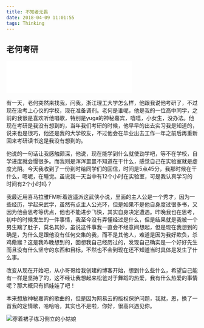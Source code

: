 ```yaml
---
title: 不知者无畏
date: 2018-04-09 11:01:55
tags: Thinking
---
```


## 老何考研

<iframe frameborder="no" border="0" marginwidth="0" marginheight="0" width=330 height=86 src="//music.163.com/outchain/player?type=2&id=28643203&auto=1&height=66"></iframe>


有一天，老何突然来找我，问我，浙江理工大学怎么样，他跟我说他考研了，不过现在没考上心仪的学校，现在准备调剂。老何是谁呢，他是我的一位高中同学，之前的我很是喜欢听他唱歌，特别是yuga的神秘嘉宾，嘻嘻，小女生，没办法。他现在考研是我没有想到的，当年我们考研的时候，他早早的出去实习我是知道的，说来也是很巧，他还是我的大学校友，不过他会在毕业出去工作一年之前后再重新回来考研读书这是我没有想到的。

他说的一句话让我感触颇深，他说，现在能学到什么就使劲学吧，等不在学校，自学进度就会慢很多。而我则是浑浑噩噩不知道在干什么，感觉自己在实验室就是虚度光阴。今天我收到了一份到时给同学们的回信，时间是5点45分，我那时候在干什么，嗯呢，在睡觉。虽说我一天当中有12个小时在实验室，可是我认真学习的时间有2个小时吗？

我最近用喜马拉雅FM听着逍遥派这武侠小说，里面的主人公是一个秀才，因为一些经历，学起来武学，虽然有点主人公光环，但是如果不是他自身度过很多书，又因为他会思考等优点，他也不能进步飞快，其实自身决定遭遇。昨晚我也在思考，初中的时候发生的一件事情，我至今没有弄懂经过是什么，但是结果就是我被一个男生踹了肚子，莫名其妙，虽说这件事我一直会不经意间想起，但是现在我想到的确是，为什么是跟他没有任何交集的我，而不是其他人，难道是因为我好欺负，杀鸡儆猴？这是我昨晚想到的，回想我自己经历过的，发现自己确实是一个好好先生而且没有什么坚守的东西和目标，不然也不会到现在还不知道当时具体是发生了什么事。

改变从现在开始吧，从小哥哥给我创建的博客开始，想到什么些什么，希望自己能有一样是坚持了的，这不经让我想起来松爸对于舞蹈的热爱，我有什么热爱的事情呢？那大概只有抓娃娃了吧！

本来想放神秘嘉宾的歌曲的，但是因为网易云的版权保护问题，我就，恩，换了一首我的定情歌，哈哈哈，其实也不是啦，你好，很高兴遇见你。

<!--<center><img src="/Users/jin2511/Workspace/yuti/source/_posts/picture/mmexport1523022415402.jpg" ></center>-->
![穿着裙子练习倒立的小姑娘](http://pic.blackist.top/Beauty_doll.jpg)
